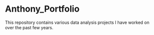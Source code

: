 # Anthony_Portfolio
This repository contains various data analysis projects I have worked on over the past few years.
